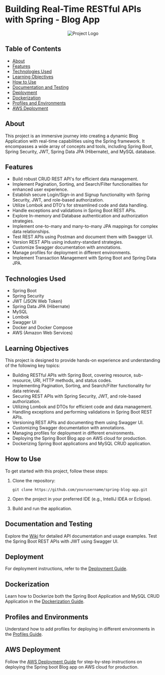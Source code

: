 # Building Real-Time RESTful APIs with Spring - Blog App

<div align="center">
  <img src="https://sunai.cl/wp-content/uploads/logo-rest-api.png" alt="Project Logo">
</div>

## Table of Contents

- [About](#about)
- [Features](#features)
- [Technologies Used](#technologies-used)
- [Learning Objectives](#learning-objectives)
- [How to Use](#how-to-use)
- [Documentation and Testing](#documentation-and-testing)
- [Deployment](#deployment)
- [Dockerization](#dockerization)
- [Profiles and Environments](#profiles-and-environments)
- [AWS Deployment](#aws-deployment)

## About

This project is an immersive journey into creating a dynamic Blog Application with real-time capabilities using the Spring framework. It encompasses a wide array of concepts and tools, including Spring Boot, Spring Security, JWT, Spring Data JPA (Hibernate), and MySQL database.

## Features

- Build robust CRUD REST API's for efficient data management.
- Implement Pagination, Sorting, and Search/Filter functionalities for enhanced user experience.
- Establish secure Login/Sign-in and Signup functionality with Spring Security, JWT, and role-based authorization.
- Utilize Lombok and DTO's for streamlined code and data handling.
- Handle exceptions and validations in Spring Boot REST APIs.
- Explore In-memory and Database authentication and authorization strategies.
- Implement one-to-many and many-to-many JPA mappings for complex data relationships.
- Test REST APIs using Postman and document them with Swagger UI.
- Version REST APIs using industry-standard strategies.
- Customize Swagger documentation with annotations.
- Manage profiles for deployment in different environments.
- Implement Transaction Management with Spring Boot and Spring Data JPA.

## Technologies Used

- Spring Boot
- Spring Security
- JWT (JSON Web Token)
- Spring Data JPA (Hibernate)
- MySQL
- Lombok
- Swagger UI
- Docker and Docker Compose
- AWS (Amazon Web Services)

## Learning Objectives

This project is designed to provide hands-on experience and understanding of the following key topics:

- Building RESTful APIs with Spring Boot, covering resource, sub-resource, URI, HTTP methods, and status codes.
- Implementing Pagination, Sorting, and Search/Filter functionality for data retrieval.
- Securing REST APIs with Spring Security, JWT, and role-based authorization.
- Utilizing Lombok and DTOs for efficient code and data management.
- Handling exceptions and performing validations in Spring Boot REST APIs.
- Versioning REST APIs and documenting them using Swagger UI.
- Customizing Swagger documentation with annotations.
- Managing profiles for deployment in different environments.
- Deploying the Spring Boot Blog app on AWS cloud for production.
- Dockerizing Spring Boot applications and MySQL CRUD application.

## How to Use

To get started with this project, follow these steps:

1. Clone the repository:
   ```
   git clone https://github.com/yourusername/spring-blog-app.git
   ```

2. Open the project in your preferred IDE (e.g., IntelliJ IDEA or Eclipse).

3. Build and run the application.

## Documentation and Testing

Explore the [Wiki](https://github.com/yourusername/spring-blog-app/wiki) for detailed API documentation and usage examples. Test the Spring Boot REST APIs with JWT using Swagger UI.

## Deployment

For deployment instructions, refer to the [Deployment Guide](deployment.md).

## Dockerization

Learn how to Dockerize both the Spring Boot Application and MySQL CRUD Application in the [Dockerization Guide](dockerization.md).

## Profiles and Environments

Understand how to add profiles for deploying in different environments in the [Profiles Guide](profiles.md).

## AWS Deployment

Follow the [AWS Deployment Guide](aws-deployment.md) for step-by-step instructions on deploying the Spring boot Blog app on AWS cloud for production.


